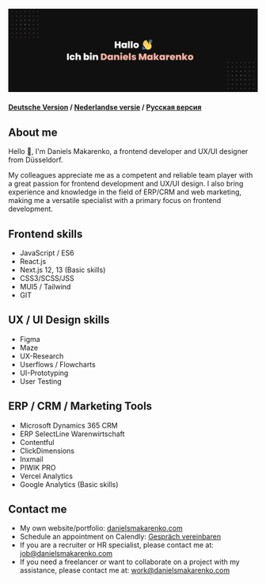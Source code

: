 [![Daniels Makarenko's GitHub Banner](daniels-makarenko_git.png)]([https://braydoncoyer.dev](https://www.daniels-makarenko.com/))

#### [Deutsche Version](https://github.com/danielsmak/danielsmak/blob/main/readme.md) / [Nederlandse versie](https://github.com/danielsmak/danielsmak/blob/main/danielsmakarenko_nl.md) / [Русская версия](https://github.com/danielsmak/danielsmak/blob/main/danielsmakarenko_ru.md)



## About me


Hello 👋, I'm Daniels Makarenko, a frontend developer and UX/UI designer from Düsseldorf.

My colleagues appreciate me as a competent and reliable team player with a great passion for frontend development and UX/UI design. I also bring experience and knowledge in the field of ERP/CRM and web marketing, making me a versatile specialist with a primary focus on frontend development.

## Frontend skills

- JavaScript / ES6
- React.js
- Next.js 12, 13 (Basic skills)
- CSS3/SCSS/JSS
- MUI5 / Tailwind
- GIT

## UX / UI Design skills

- Figma
- Maze
- UX-Research 
- Userflows / Flowcharts
- UI-Prototyping
- User Testing

## ERP / CRM / Marketing Tools

- Microsoft Dynamics 365 CRM 
- ERP SelectLine Warenwirtschaft 
- Contentful
- ClickDimensions 
- Inxmail
- PIWIK PRO 
- Vercel Analytics 
- Google Analytics  (Basic skills)

## Contact me

- My own website/portfolio: [danielsmakarenko.com](https://www.daniels-makarenko.com/ "danielsmakarenko.com") 
- Schedule an appointment on Calendly: [Gespräch vereinbaren](https://calendly.com/danielsmakarenko/ "Schedule an appointment")
- If you are a recruiter or HR specialist, please contact me at: [job@danielsmakarenko.com](mailto:job@danielsmakarenko.com)
- If you need a freelancer or want to collaborate on a project with my assistance, please contact me at: [work@danielsmakarenko.com](mailto:work@danielsmakarenko.com)